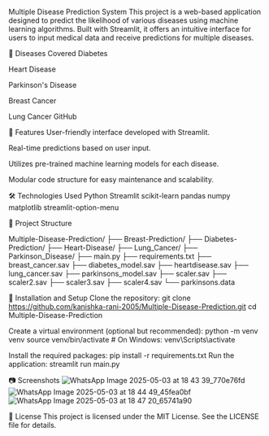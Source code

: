 Multiple Disease Prediction System
This project is a web-based application designed to predict the likelihood of various diseases using machine learning algorithms. Built with Streamlit, it offers an intuitive interface for users to input medical data and receive predictions for multiple diseases.

🧠 Diseases Covered
Diabetes

Heart Disease

Parkinson's Disease

Breast Cancer

Lung Cancer
GitHub

🚀 Features
User-friendly interface developed with Streamlit.

Real-time predictions based on user input.

Utilizes pre-trained machine learning models for each disease.

Modular code structure for easy maintenance and scalability.


🛠️ Technologies Used
Python
Streamlit
scikit-learn
pandas
numpy
matplotlib
streamlit-option-menu

📁 Project Structure

Multiple-Disease-Prediction/
├── Breast-Prediction/
├── Diabetes-Prediction/
├── Heart-Disease/
├── Lung_Cancer/
├── Parkinson_Disease/
├── main.py
├── requirements.txt
├── breast_cancer.sav
├── diabetes_model.sav
├── heartdisease.sav
├── lung_cancer.sav
├── parkinsons_model.sav
├── scaler.sav
├── scaler2.sav
├── scaler3.sav
├── scaler4.sav
└── parkinsons.data


🔧 Installation and Setup
Clone the repository:
git clone https://github.com/kanishka-rani-2005/Multiple-Disease-Prediction.git
cd Multiple-Disease-Prediction


Create a virtual environment (optional but recommended):
python -m venv venv
source venv/bin/activate  # On Windows: venv\Scripts\activate


Install the required packages:
pip install -r requirements.txt
Run the application:
streamlit run main.py


📷 Screenshots
![WhatsApp Image 2025-05-03 at 18 43 39_770e76fd](https://github.com/user-attachments/assets/bea1bc25-b48d-41ca-a38c-c53e89a4a4b0)
![WhatsApp Image 2025-05-03 at 18 44 49_45fea0bf](https://github.com/user-attachments/assets/0f6e2058-4986-4aac-b04d-139cfd5c5753)
![WhatsApp Image 2025-05-03 at 18 47 20_65741a90](https://github.com/user-attachments/assets/827fc9ee-2713-499f-881a-de7404b7843f)

📄 License
This project is licensed under the MIT License. See the LICENSE file for details.
